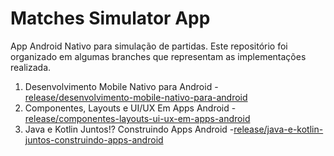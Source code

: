 # Matches Simulator App

App Android Nativo para simulação de partidas. Este repositório foi organizado em algumas branches que representam as implementações realizada.

1. Desenvolvimento Mobile Nativo para Android
  -[release/desenvolvimento-mobile-nativo-para-android](https://github.com/robsonpa/matches-simulator-app/tree/release/desenvolvimento-mobile-nativo-para-android)
2. Componentes, Layouts e UI/UX Em Apps Android
  -[release/componentes-layouts-ui-ux-em-apps-android](https://github.com/robsonpa/matches-simulator-app/tree/release/componentes-layouts-ui-ux-em-apps-android)
3. Java e Kotlin Juntos!? Construindo Apps Android
  -[release/java-e-kotlin-juntos-construindo-apps-android](https://github.com/robsonpa/matches-simulator-app/tree/release/release/java-e-kotlin-juntos-construindo-apps-android)
